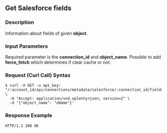## Get Salesforce fields

### Description
Information about fields of given **object**.

### Input Parameters
Required parameter is the **connection_id** and **object_name**.
Possible to add **force_fetch** which determines if clear cache or not.

### Request (Curl Call) Syntax
```shell
$ curl -X GET -u api_key: "/:account_id/api/connections/metadata/salesforce/:connection_id/fields" \
  -H "Accept: application/vnd.xplenty+json; version=2" \
  -d '{"object_name": "oName"}'
```

### Response Example
```HTTP
HTTP/1.1 200 OK
```

```json

```
